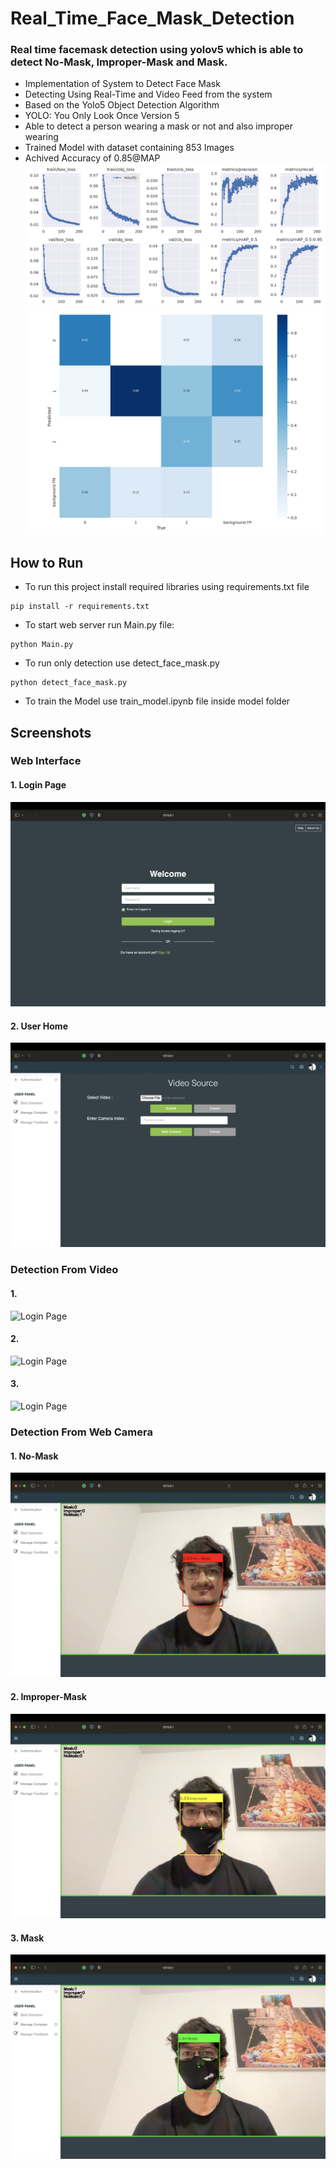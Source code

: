 # Real_Time_Face_Mask_Detection
### Real time facemask detection using yolov5 which is able to detect No-Mask, Improper-Mask and Mask.
- Implementation of System to Detect Face Mask
- Detecting Using Real-Time and Video Feed from the system
- Based on the Yolo5 Object Detection Algorithm
- YOLO: You Only Look Once Version 5
- Able to detect a person wearing a mask or not and also improper wearing
- Trained Model with dataset containing 853 Images
- Achived Accuracy of 0.85@MAP
![Performance Graph](./Screenshots/graph.png)
![Confusion Matrix](./Screenshots/confusion_matrix.png)


## How to Run
- To run this project install required libraries using requirements.txt file
```
pip install -r requirements.txt
```
- To start web server run Main.py file:
``` 
python Main.py
```
- To run only detection use detect_face_mask.py
```
python detect_face_mask.py
```
- To train the Model use train_model.ipynb file inside model folder

## Screenshots
### Web Interface
#### 1. Login Page
![Login Page](./Screenshots/Screen%20Shot%202022-04-20%20at%207.52.46%20PM.png)
#### 2. User Home
![Home Page](./Screenshots/Screen%20Shot%202022-04-20%20at%207.53.09%20PM.png)
### Detection From Video
#### 1.
![Login Page](./Screenshots/Screen%20Shot%202022-04-20%20at%207.54.04%20PM.png)
#### 2.
![Login Page](./Screenshots/Screen%20Shot%202022-04-20%20at%207.55.37%20PM.png)
#### 3.
![Login Page](./Screenshots/Screen%20Shot%202022-04-20%20at%207.55.46%20PM.png)
### Detection From Web Camera
#### 1. No-Mask
![Login Page](./Screenshots/Screen%20Shot%202022-04-20%20at%207.58.06%20PM.png)
#### 2. Improper-Mask
![Login Page](./Screenshots/Screen%20Shot%202022-04-20%20at%207.58.33%20PM.png)
#### 3. Mask
![Login Page](./Screenshots/Screen%20Shot%202022-04-20%20at%207.58.23%20PM.png)

